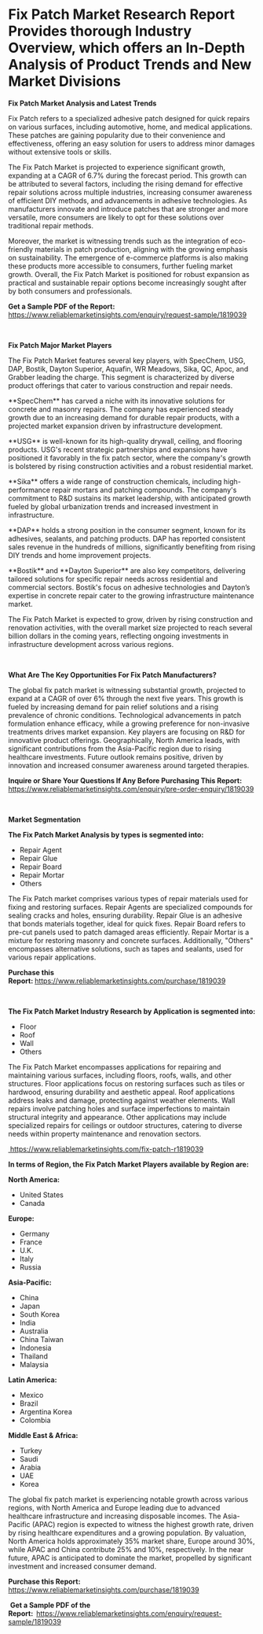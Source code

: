 <p><h1>Fix Patch Market Research Report Provides thorough Industry Overview, which offers an In-Depth Analysis of Product Trends and New Market Divisions</h1></p><p><strong>Fix Patch Market Analysis and Latest Trends</strong></p>
<p><p>Fix Patch refers to a specialized adhesive patch designed for quick repairs on various surfaces, including automotive, home, and medical applications. These patches are gaining popularity due to their convenience and effectiveness, offering an easy solution for users to address minor damages without extensive tools or skills.</p><p>The Fix Patch Market is projected to experience significant growth, expanding at a CAGR of 6.7% during the forecast period. This growth can be attributed to several factors, including the rising demand for effective repair solutions across multiple industries, increasing consumer awareness of efficient DIY methods, and advancements in adhesive technologies. As manufacturers innovate and introduce patches that are stronger and more versatile, more consumers are likely to opt for these solutions over traditional repair methods.</p><p>Moreover, the market is witnessing trends such as the integration of eco-friendly materials in patch production, aligning with the growing emphasis on sustainability. The emergence of e-commerce platforms is also making these products more accessible to consumers, further fueling market growth. Overall, the Fix Patch Market is positioned for robust expansion as practical and sustainable repair options become increasingly sought after by both consumers and professionals.</p></p>
<p><strong>Get a Sample PDF of the Report:&nbsp;</strong> <a href="https://www.reliablemarketinsights.com/enquiry/request-sample/1819039?utm_campaign=2111&utm_medium=2&utm_source=Github&utm_content=ia&utm_term=15042025&utm_id=fix-patch">https://www.reliablemarketinsights.com/enquiry/request-sample/1819039</a></p>
<p>&nbsp;</p>
<p><strong>Fix Patch Major Market Players</strong></p>
<p><p>The Fix Patch Market features several key players, with SpecChem, USG, DAP, Bostik, Dayton Superior, Aquafin, WR Meadows, Sika, QC, Apoc, and Grabber leading the charge. This segment is characterized by diverse product offerings that cater to various construction and repair needs.</p><p>**SpecChem** has carved a niche with its innovative solutions for concrete and masonry repairs. The company has experienced steady growth due to an increasing demand for durable repair products, with a projected market expansion driven by infrastructure development.</p><p>**USG** is well-known for its high-quality drywall, ceiling, and flooring products. USG's recent strategic partnerships and expansions have positioned it favorably in the fix patch sector, where the company's growth is bolstered by rising construction activities and a robust residential market.</p><p>**Sika** offers a wide range of construction chemicals, including high-performance repair mortars and patching compounds. The company's commitment to R&D sustains its market leadership, with anticipated growth fueled by global urbanization trends and increased investment in infrastructure.</p><p>**DAP** holds a strong position in the consumer segment, known for its adhesives, sealants, and patching products. DAP has reported consistent sales revenue in the hundreds of millions, significantly benefiting from rising DIY trends and home improvement projects.</p><p>**Bostik** and **Dayton Superior** are also key competitors, delivering tailored solutions for specific repair needs across residential and commercial sectors. Bostik's focus on adhesive technologies and Dayton’s expertise in concrete repair cater to the growing infrastructure maintenance market.</p><p>The Fix Patch Market is expected to grow, driven by rising construction and renovation activities, with the overall market size projected to reach several billion dollars in the coming years, reflecting ongoing investments in infrastructure development across various regions.</p></p>
<p>&nbsp;</p>
<p><strong>What Are The Key Opportunities For Fix Patch Manufacturers?</strong></p>
<p><p>The global fix patch market is witnessing substantial growth, projected to expand at a CAGR of over 6% through the next five years. This growth is fueled by increasing demand for pain relief solutions and a rising prevalence of chronic conditions. Technological advancements in patch formulation enhance efficacy, while a growing preference for non-invasive treatments drives market expansion. Key players are focusing on R&D for innovative product offerings. Geographically, North America leads, with significant contributions from the Asia-Pacific region due to rising healthcare investments. Future outlook remains positive, driven by innovation and increased consumer awareness around targeted therapies.</p></p>
<p><strong>Inquire or Share Your Questions If Any Before Purchasing This Report:</strong> <a href="https://www.reliablemarketinsights.com/enquiry/pre-order-enquiry/1819039?utm_campaign=2111&utm_medium=2&utm_source=Github&utm_content=ia&utm_term=15042025&utm_id=fix-patch">https://www.reliablemarketinsights.com/enquiry/pre-order-enquiry/1819039</a></p>
<p>&nbsp;</p>
<p><strong>Market Segmentation</strong></p>
<p><strong>The Fix Patch Market Analysis by types is segmented into:</strong></p>
<p><ul><li>Repair Agent</li><li>Repair Glue</li><li>Repair Board</li><li>Repair Mortar</li><li>Others</li></ul></p>
<p><p>The Fix Patch market comprises various types of repair materials used for fixing and restoring surfaces. Repair Agents are specialized compounds for sealing cracks and holes, ensuring durability. Repair Glue is an adhesive that bonds materials together, ideal for quick fixes. Repair Board refers to pre-cut panels used to patch damaged areas efficiently. Repair Mortar is a mixture for restoring masonry and concrete surfaces. Additionally, "Others" encompasses alternative solutions, such as tapes and sealants, used for various repair applications.</p></p>
<p><strong>Purchase this Report:&nbsp;</strong><a href="https://www.reliablemarketinsights.com/purchase/1819039?utm_campaign=2111&utm_medium=2&utm_source=Github&utm_content=ia&utm_term=15042025&utm_id=fix-patch">https://www.reliablemarketinsights.com/purchase/1819039</a></p>
<p>&nbsp;</p>
<p><strong>The Fix Patch Market Industry Research by Application is segmented into:</strong></p>
<p><ul><li>Floor</li><li>Roof</li><li>Wall</li><li>Others</li></ul></p>
<p><p>The Fix Patch Market encompasses applications for repairing and maintaining various surfaces, including floors, roofs, walls, and other structures. Floor applications focus on restoring surfaces such as tiles or hardwood, ensuring durability and aesthetic appeal. Roof applications address leaks and damage, protecting against weather elements. Wall repairs involve patching holes and surface imperfections to maintain structural integrity and appearance. Other applications may include specialized repairs for ceilings or outdoor structures, catering to diverse needs within property maintenance and renovation sectors.</p></p>
<p><a href="https://www.reliablemarketinsights.com/fix-patch-r1819039?utm_campaign=2111&utm_medium=2&utm_source=Github&utm_content=ia&utm_term=15042025&utm_id=fix-patch">&nbsp;https://www.reliablemarketinsights.com/fix-patch-r1819039</a></p>
<p><strong>In terms of Region, the Fix Patch Market Players available by Region are:</strong></p>
<p>
    <p> <strong> North America: </strong>
        <ul>
            <li>United States</li>
            <li>Canada</li>
        </ul>
        </p> 
    <p> <strong> Europe: </strong>
        <ul>
            <li>Germany</li>
            <li>France</li>
            <li>U.K.</li>
            <li>Italy</li>
            <li>Russia</li>
        </ul>
        </p> 
    <p> <strong> Asia-Pacific: </strong>
        <ul>
            <li>China</li>
            <li>Japan</li>
            <li>South Korea</li>
            <li>India</li>
            <li>Australia</li>
            <li>China Taiwan</li>
            <li>Indonesia</li>
            <li>Thailand</li>
            <li>Malaysia</li>
        </ul>
        </p> 
    <p> <strong> Latin America: </strong>
        <ul>
            <li>Mexico</li>
            <li>Brazil</li>
            <li>Argentina Korea</li>
            <li>Colombia</li>
        </ul>
        </p> 
    <p> <strong> Middle East & Africa: </strong>
        <ul>
            <li>Turkey</li>
            <li>Saudi</li>
            <li>Arabia</li>
            <li>UAE</li>
            <li>Korea</li>
        </ul>
    </p>
    </p>
<p><p>The global fix patch market is experiencing notable growth across various regions, with North America and Europe leading due to advanced healthcare infrastructure and increasing disposable incomes. The Asia-Pacific (APAC) region is expected to witness the highest growth rate, driven by rising healthcare expenditures and a growing population. By valuation, North America holds approximately 35% market share, Europe around 30%, while APAC and China contribute 25% and 10%, respectively. In the near future, APAC is anticipated to dominate the market, propelled by significant investment and increased consumer demand.</p></p>
<p><strong>Purchase this Report: </strong><a href="https://www.reliablemarketinsights.com/purchase/1819039?utm_campaign=2111&utm_medium=2&utm_source=Github&utm_content=ia&utm_term=15042025&utm_id=fix-patch">https://www.reliablemarketinsights.com/purchase/1819039</a></p>
<p>&nbsp;<strong>Get a Sample PDF of the Report:&nbsp;&nbsp;</strong><a href="https://www.reliablemarketinsights.com/enquiry/request-sample/1819039?utm_campaign=2111&utm_medium=2&utm_source=Github&utm_content=ia&utm_term=15042025&utm_id=fix-patch">https://www.reliablemarketinsights.com/enquiry/request-sample/1819039</a></p>
<p><strong></strong></p>
<p><p></p><p></p><p></p></p>